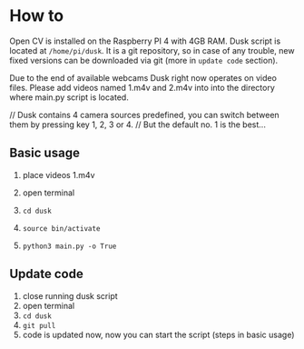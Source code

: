 # How to

Open CV is installed on the Raspberry PI 4 with 4GB RAM.
Dusk script is located at `/home/pi/dusk`.
It is a git repository, so in case of any trouble, new fixed versions can be downloaded via git (more in `update code` section).

Due to the end of available webcams Dusk right now operates on video files.
Please add videos named 1.m4v and 2.m4v into into the directory where main.py script is located.

// Dusk contains 4 camera sources predefined, you can switch between them by pressing key 1, 2, 3 or 4.
// But the default no. 1 is the best...

## Basic usage
1. place videos 1.m4v

1. open terminal
2. `cd dusk`
3. `source bin/activate`
4. `python3 main.py -o True`

## Update code
1. close running dusk script
2. open terminal
3. `cd dusk`
4. `git pull`
5. code is updated now, now you can start the script (steps in basic usage)
